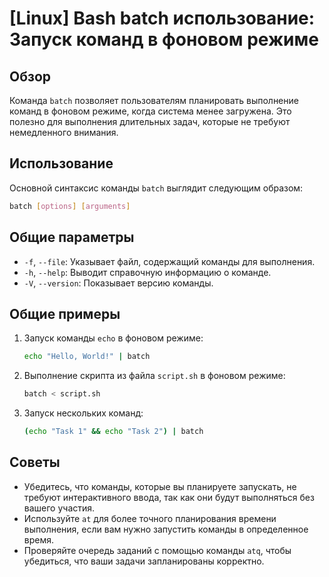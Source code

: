 # [Linux] Bash batch использование: Запуск команд в фоновом режиме

## Обзор
Команда `batch` позволяет пользователям планировать выполнение команд в фоновом режиме, когда система менее загружена. Это полезно для выполнения длительных задач, которые не требуют немедленного внимания.

## Использование
Основной синтаксис команды `batch` выглядит следующим образом:

```bash
batch [options] [arguments]
```

## Общие параметры
- `-f`, `--file`: Указывает файл, содержащий команды для выполнения.
- `-h`, `--help`: Выводит справочную информацию о команде.
- `-V`, `--version`: Показывает версию команды.

## Общие примеры
1. Запуск команды `echo` в фоновом режиме:
   ```bash
   echo "Hello, World!" | batch
   ```

2. Выполнение скрипта из файла `script.sh` в фоновом режиме:
   ```bash
   batch < script.sh
   ```

3. Запуск нескольких команд:
   ```bash
   (echo "Task 1" && echo "Task 2") | batch
   ```

## Советы
- Убедитесь, что команды, которые вы планируете запускать, не требуют интерактивного ввода, так как они будут выполняться без вашего участия.
- Используйте `at` для более точного планирования времени выполнения, если вам нужно запустить команды в определенное время.
- Проверяйте очередь заданий с помощью команды `atq`, чтобы убедиться, что ваши задачи запланированы корректно.